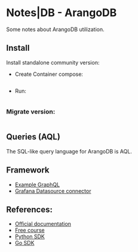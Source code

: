 # Notes|DB - ArangoDB

Some notes about ArangoDB utilization.

## Install

Install standalone community version:

- Create Container compose:

```bash

```

- Run:

```bash

```

### Migrate version:

```bash

```

## Queries (AQL)

The SQL-like query language for ArangoDB is AQL.



## Framework

- [Example GraphQL]()
- [Grafana Datasource connector]()

## References:

- [Official documentation](https://www.arangodb.com/docs/3.11/deployment-single-instance-manual-start.html)
- [Free course]()
- [Python SDK]()
- [Go SDK]()